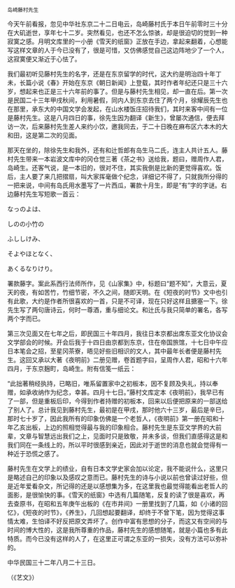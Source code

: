    岛崎藤村先生 

   今天午前看报，忽见中华社东京二十二日电云，岛崎藤村氏于本日午前零时三十分在大矶逝世，享年七十二岁。突然看见，也还不怎么惊骇，却是很迫切的觉到一种寂寞之感。月明文库里的一小册《雪天的纸窗》正放在手边，拿起来翻着，心想能写这样文章的人于今已没有了，很是可惜，又仿佛感觉自己这边阵地少了一个人，这寂寞便又渐近于心怯了。

   我们最初听见藤村先生的名字，还是在东京留学的时代，这大约是明治四十年丁未，长篇小说《春》开始在东京《朝日新闻》上登载，其时作者年纪还只是三十六岁，想起来也正是三十六年前的事了。但是与藤村先生相见，却一直在后。第一次是民国二十三年甲戌秋间，利用暑假，同内人到东京去住了两个月，徐耀辰先生也在那里，承东大的中国文学会发起，在山水楼饭庄招待我们，其时来客中间有一位是藤村先生。这是八月四日的事，徐先生因为翻译《新生》，曾屡次通信，便去拜访一次，后来藤村先生差人来约小饮，邀我同去，于二十日晚在麻布区六本木的大和田，这是第二次的见面。

   那天在坐的，除徐先生和我外，还有和辻哲郎有岛生马二氏，连主人共计五人。藤村先生带来一本岩波文库中的冈仓觉三著《茶之书》送给我，题曰，赠周作人君，岛崎生。还客气说，是一本旧的，很对不住，其实我倒是比新的更觉得喜欢。饭后，主人要了来几把摺扇，叫大家挥毫做个纪念，详细记不得了，只就我所分得的一把来说，中间有岛氏用水墨写了一片西瓜，署款十月生，即是“有”字的字谜。右边藤村先生写短歌一首云：

   なっのよは、

   しのの小竹の

   ふししけみ、

   そよやほとなく、

   あくるなりけり。

   署款藤字。案此系西行法师所作，见《山家集》中，标题曰“题不知”，大意云，夏天的夜，有如苦竹，竹细节密，不久之间，随即天明。在《短夜的时节》文中也引有此歌，大约是作者所很喜欢的一首，只是不可译，现在只好这样且搪塞一下。徐先生写了两句唐诗云，何时一尊酒，重与细论文。和辻氏与我只简单的署名，各写两个字而已。

   第三次见面又在七年之后，即民国三十年四月，我往日本京都出席东亚文化协议会文学部会的时候。开会后我于十四日由京都到东京，住在帝国旅馆，十七日中午应日本笔会之招，至星冈茶寮，晤见好些旧相识的文人，其中最年长者便是藤村先生。这回又承以大著《夜明前》二册见赠，卷首题字曰，呈周作人君，昭和十六年四月，于东京麹町，岛崎生。附有信笺一纸云：

   “此拙著稍经执持，已略旧，唯系留置家中之初板本，因不复顾及失礼，持以奉赠，如承收纳作为纪念，幸甚。四月十七日。”藤村文库定本《夜明前》，我早已有了一部，但是重板后印，今得到作者持赠的初板本，回来以后便把原来的一部送给了别人了。总计我见到藤村先生，最初是在甲戌，那时他六十三岁，最后是辛巳，那时七十岁了，因此我所有的印象仿佛是一个老哲人，《夜明前》第一册在昭和十年乙亥出板，上边的照相觉得最与我的印象相合。藤村先生是东亚文学界的大前辈，文章与智慧远出我们之上，见面时只是致敬，并未多谈，但我们直感得这是和我们同在一条线上的，所以平时很感到亲近，因此对于逝世的消息也就会觉得有一种近于恐慌之感了。

   藤村先生在文学上的绩业，自有日本文学史家会加以论定，我不能说什么，这里只是略述自己的印象以及感叹之意而已。藤村先生的诗与小说以前也曾读过好些，但是近年爱看杂文，所记得的还是以感想集为多，在这里我也最觉得能看出老哲人的面影，是很愉快的事。《雪天的纸窗》中选有几篇随笔，反复的读了很是喜欢，再去查原书，在昭和五年庚午出板的《在市井间》一册里找到了几篇，如《小诸的回忆》，《短夜的时节》，《养生》，几回想起要翻译，却终于不曾下笔，因为觉得这事情太难，生怕译不好反把原文弄坏了。创作中富有思想的分子，而这又有空间的与时间的博大性的，这是我所尊重的作品，藤村先生的感想随笔，就是小篇也多有此特质。而今已没有这样的人了，在这里正可谓之东亚的一损失，没有方法可以弥补的。

   中华民国三十二年八月二十三日。

   （《艺文》）

